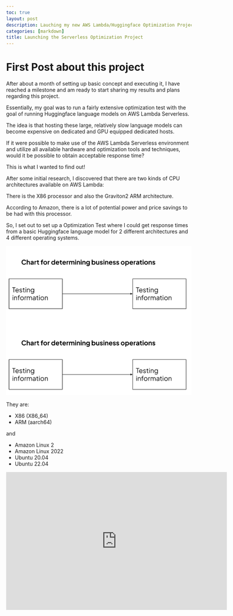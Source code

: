 ```yaml
---
toc: true
layout: post
description: Lauching my new AWS Lambda/Huggingface Optimization Project
categories: [markdown]
title: Launching the Serverless Optimization Project
---
```

# First Post about this project

After about a month of setting up basic concept and executing it, I have reached a milestone and am ready to start sharing my results and plans regarding this project.

Essentially, my goal was to run a fairly extensive optimization test with the goal of running Huggingface language models on AWS Lambda Serverless.

The idea is that hosting these large, relatively slow language models can become expensive on dedicated and GPU equipped dedicated hosts.

If it were possible to make use of the AWS Lambda Serverless environment and utilize all available hardware and optimization tools and techniques, would it be possible to obtain acceptable response time?

This is what I wanted to find out!

After some initial research, I discovered that there are two kinds of CPU architectures available on AWS Lambda:

There is the X86 processor and also the Graviton2 ARM architecture.

According to Amazon, there is a lot of potential power and price savings to be had with this processor.

So, I set out to set up a Optimization Test where I could get response times from a basic Huggingface language model for 2 different architectures and 4 different operating systems.

![Google pic1](https://github.com/ActionPace/awslambda-huggingface-optimization-project/raw/master/images/GooglePic1.png)

They are:

* X86 (X86_64)
* ARM (aarch64)

and 

* Amazon Linux 2
* Amazon Linux 2022
* Ubuntu 20.04
* Ubuntu 22.04

<iframe title="ServerlessTimings - Small - Page 1" width="600" height="373.5" src="https://app.powerbi.com/view?r=eyJrIjoiMzYwZDM5OWEtMGE0OC00YTBkLTg3M2QtYTZiNDMwZWQ0YmIwIiwidCI6ImZiMzMyOTk2LTQ3NjktNGJlNi05ZjA0LWZmNDgwM2Y3ZmFmOCIsImMiOjF9" frameborder="0" allowFullScreen="true"></iframe>
